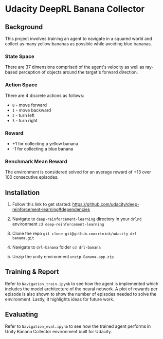 # Udacity DeepRL Banana Collector

## Background
This project involves training an agent to navigate in a squared world and collect as many yellow bananas as possible while avoiding blue bananas.

### State Space
There are 37 dimensions comprised of the agent's velocity as well as ray-based perception of objects around the target's forward direction.

### Action Space
There are 4 discrete actions as follows:
* ```0``` - move forward
* ```1``` - move backward
* ```2``` - turn left
* ```3``` - turn right

### Reward
* +1 for collecting a yellow banana
* -1 for collecting a blue banana

### Benchmark Mean Reward
The environment is considered solved for an average reward of +13 over 100 consecutive episodes.


## Installation
1. Follow this link to get started:
https://github.com/udacity/deep-reinforcement-learning#dependencies

2. Navigate to `deep-reinforcement-learning` directory in your `drlnd` environment
```cd deep-reinforcement-learning```

3. Clone the repo
```git clone git@github.com:rtmink/udacity-drl-banana.git```

4. Navigate to `drl-banana` folder
```cd drl-banana```

5. Unzip the unity environment
```unzip Banana.app.zip```

## Training & Report
Refer to `Navigation_train.ipynb` to see how the agent is implemented which includes the model architecture of the neural network. A plot of rewards per episode is also shown to show the number of episodes needed to solve the environment. Lastly, it highlights ideas for future work.

## Evaluating
Refer to `Navigation_eval.ipynb` to see how the trained agent performs in Unity Banana Collector environment built for Udacity.
